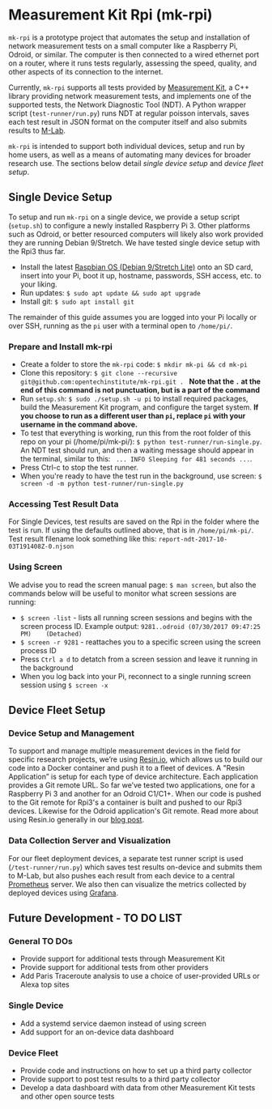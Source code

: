 # Measurement Kit Rpi (mk-rpi)

`mk-rpi` is a prototype project that automates the setup and installation of network measurement tests on a small computer like a Raspberry Pi, Odroid, or similar. The computer is then connected to a wired ethernet port on a router, where it runs tests regularly, assessing the speed, quality, and other aspects of its connection to the internet.

Currently, `mk-rpi` supports all tests provided by [Measurement Kit](https://github.com/measurement-kit/measurement-kit), a C++ library providing network measurement tests, and implements one of the supported tests, the Network Diagnostic Tool (NDT). A Python wrapper script (`test-runner/run.py`) runs NDT at regular poisson intervals, saves each test result in JSON format on the computer itself and also submits results to [M-Lab](https://measurementlab.net).

`mk-rpi` is intended to support both individual devices, setup and run by home users, as well as a means of automating many devices for broader research use. The sections below detail _single device setup_ and _device fleet setup_.

## Single Device Setup

To setup and run `mk-rpi` on a single device, we provide a setup script (`setup.sh`) to configure a newly installed Raspberry Pi 3. Other platforms such as Odroid, or better resourced computers will likely also work provided they are running Debian 9/Stretch. We have tested single device setup with the Rpi3 thus far.

* Install the latest [Raspbian OS (Debian 9/Stretch Lite)](https://www.raspberrypi.org/downloads/raspbian/) onto an SD card, insert into your Pi, boot it up, hostname, passwords, SSH access, etc. to your liking.
* Run updates: `$ sudo apt update && sudo apt upgrade`
* Install git: `$ sudo apt install git`

The remainder of this guide assumes you are logged into your Pi locally or over SSH, running as the `pi` user with a terminal open to `/home/pi/`.

### Prepare and Install mk-rpi

* Create a folder to store the `mk-rpi` code: `$ mkdir mk-pi && cd mk-pi`
* Clone this repository: 
`$ git clone --recursive git@github.com:opentechinstitute/mk-rpi.git . `
**Note that the ` . ` at the end of this command is not punctuation, but is a part of the command** 
* Run `setup.sh`: `$ sudo ./setup.sh -u pi` to install required packages, build the Measurement Kit program, and configure the target system. **If you choose to run as a different user than `pi`, replace `pi` with your username in the command above.**
* To test that everything is working, run this from the root folder of this repo on your pi (/home/pi/mk-pi/): `$ python test-runner/run-single.py`. An NDT test should run, and then a waiting message should appear in the terminal, similar to this: ` ... INFO Sleeping for 481 seconds ...`. 
* Press Ctrl-c to stop the test runner.
* When you're ready to have the test run in the background, use screen:
`$ screen -d -m python test-runner/run-single.py`

### Accessing Test Result Data

For Single Devices, test results are saved on the Rpi in the folder where the test is run. If using the defaults outlined above, that is in `/home/pi/mk-pi/`. Test result filename look something like this: `report-ndt-2017-10-03T191408Z-0.njson`

### Using Screen

We advise you to read the screen manual page: `$ man screen`, but also the commands below will be useful to monitor what screen sessions are running:

* `$ screen -list` - lists all running screen sessions and begins with the screen process ID. Example output: `9281..odroid	(07/30/2017 09:47:25 PM)	(Detached)`
* `$ screen -r 9281` - reattaches you to a specific screen using the screen process ID
* Press `Ctrl a d` to detatch from a screen session and leave it running in the background
* When you log back into your Pi, reconnect to a single running screen session using `$ screen -x`

## Device Fleet Setup

### Device Setup and Management

To support and manage multiple measurement devices in the field for specific research projects, we’re using [Resin.io](https://resin.io), which allows us to build our code into a Docker container and push it to a fleet of devices. A "Resin Application” is setup for each type of device architecture. Each application provides a Git remote URL. So far we’ve tested two applications, one for a Raspberry Pi 3 and another for an Odroid C1/C1+. When our code is pushed to the Git remote for Rpi3's a container is built and pushed to our Rpi3 devices. Likewise for the Odroid application's Git remote. Read more about using Resin.io generally in our [blog post](https://opentechinstitute.github.io/2017/10/deploying-and-managing-a-fleet-of-measurement-kit-devices/).

### Data Collection Server and Visualization

For our fleet deployment devices, a separate test runner script is used (`/test-runner/run.py`) which saves test results on-device and submits them to M-Lab, but also pushes each result from each device to a central [Prometheus](https://prometheus.io/) server. We also then can visualize the metrics collected by deployed devices using [Grafana](https://grafana.com/).

## Future Development - TO DO LIST

### General TO DOs

* Provide support for additional tests through Measurement Kit
* Provide support for additional tests from other providers
* Add Paris Traceroute analysis to use a choice of user-provided URLs or Alexa top sites

### Single Device

* Add a systemd service daemon instead of using screen
* Add support for an on-device data dashboard

### Device Fleet

* Provide code and instructions on how to set up a third party collector
* Provide support to post test results to a third party collector
* Develop a data dashboard with data from other Measurement Kit tests and other open source tests